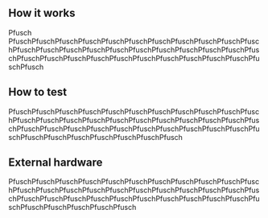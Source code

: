 <!---

This file is used to generate your project datasheet. Please fill in the information below and delete any unused
sections.

You can also include images in this folder and reference them in the markdown. Each image must be less than
512 kb in size, and the combined size of all images must be less than 1 MB.
-->

## How it works

Pfusch PfuschPfuschPfuschPfuschPfuschPfuschPfuschPfuschPfuschPfuschPfuschPfuschPfuschPfuschPfuschPfuschPfuschPfuschPfuschPfuschPfuschPfuschPfuschPfuschPfuschPfuschPfuschPfuschPfuschPfuschPfuschPfuschPfuschPfusch

## How to test

PfuschPfuschPfuschPfuschPfuschPfuschPfuschPfuschPfuschPfuschPfuschPfuschPfuschPfuschPfuschPfuschPfuschPfuschPfuschPfuschPfuschPfuschPfuschPfuschPfuschPfuschPfuschPfuschPfuschPfuschPfuschPfuschPfuschPfuschPfuschPfuschPfuschPfuschPfuschPfusch

## External hardware

PfuschPfuschPfuschPfuschPfuschPfuschPfuschPfuschPfuschPfuschPfuschPfuschPfuschPfuschPfuschPfuschPfuschPfuschPfuschPfuschPfuschPfuschPfuschPfuschPfuschPfuschPfuschPfuschPfuschPfuschPfuschPfuschPfuschPfuschPfuschPfuschPfuschPfusch
